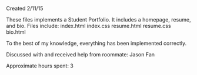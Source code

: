 Created 2/11/15

These files implements a Student Portfolio. It includes a homepage, resume, and bio.
    Files include:
        index.html
        index.css
        resume.html
        resume.css
        bio.html

To the best of my knowledge, everything has been implemented correctly.

Discussed with and received help from roommate: Jason Fan

Approximate hours spent: 3